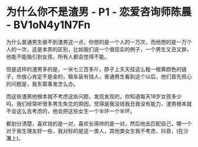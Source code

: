 # 为什么你不是渣男 - P1 - 恋爱咨询师陈晨 - BV1oN4y1N7Fn

为什么普通男生做不到渣男这一点，你想的是一个人的一万次，而他想的是一万个人的一次，这是本质的区别，比如我们说一个很现实的例子，一个男生又丑又胖，他能不能吸引到女孩，所有人都会觉得不能。

但是这样的渣男多的是，一米七三百多斤，脖子上天天挂这么粗一根黄颜色的链子，你放心肯定不是金的，租车装有钱人，普通男生看到这个以后，他们首先担心的问题是，我东窗事发怎么办。

而这些渣男他根本就不考虑这些问题，发现发现的，你知道每天18岁女孩多少吗，我们经常听很多男生失恋的原因，觉得是我没钱我丑我没有能力，渣男根本就不会这么去考虑的，他会把这些女生一个半环一个半环。

都划分清楚，喜欢钱的是一对，喜欢长得帅的是一对，然后他去匹配自己，哪一个对于我生理友好一些，我对标的是这一类人，其他类女生我不考虑，抖音，(在沙灘上)。

